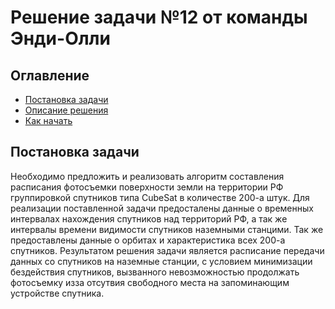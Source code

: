 # Решение задачи №12 от команды Энди-Олли
## Оглавление
- [Постановка задачи]()
- [Описание решения]()
- [Как начать]()

## Постановка задачи
Необходимо предложить и реализовать алгоритм составления расписания фотосъемки поверхности земли на территории РФ группировкой спутников типа CubeSat в количестве 200-а штук.
Для реализации поставленной задачи предосталены данные о временных интервалах нахождения спутников над территорий РФ, а так же интервалы времени видимости спутников наземными станцими. Так же предоставлены данные о орбитах и характеристика всех 200-а спутников. Результатом решения задачи является расписание передачи данных со спутников на наземные станции, с условием минимизации бездействия спутников, вызванного невозможностью продолжать фотосъемку изза отсутвия свободного места на запоминающим устройстве спутника.
